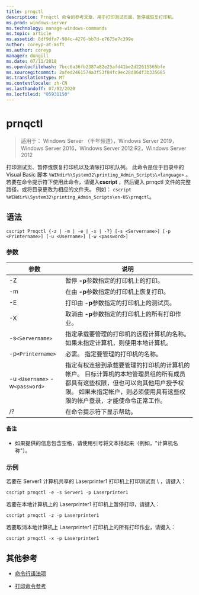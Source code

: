 ```yaml
---
title: prnqctl
description: Prnqctl 命令的参考文章，用于打印测试页面，暂停或恢复打印机。
ms.prod: windows-server
ms.technology: manage-windows-commands
ms.topic: article
ms.assetid: 8df9dfa7-984c-4276-bb7d-e7675e7c399e
author: coreyp-at-msft
ms.author: coreyp
manager: dongill
ms.date: 07/11/2018
ms.openlocfilehash: 7bcc6a36fb2387a82e25afd41be2d22615565bfe
ms.sourcegitcommit: 2afed2461574a3f53f84fc9ec28d86df3b335685
ms.translationtype: MT
ms.contentlocale: zh-CN
ms.lasthandoff: 07/02/2020
ms.locfileid: "85931150"
---
```

# <a name="prnqctl"></a>prnqctl

> 适用于： Windows Server （半年频道），Windows Server 2019，Windows Server 2016，Windows Server 2012 R2，Windows Server 2012

打印测试页、暂停或恢复打印机以及清除打印机队列。 此命令是位于目录中的 Visual Basic 脚本 `%WINdir%\System32\printing_Admin_Scripts\<language>` 。 若要在命令提示符下使用此命令，请键入**cscript** ，然后键入 prnqctl 文件的完整路径，或将目录更改为相应的文件夹。 例如： `cscript %WINdir%\System32\printing_Admin_Scripts\en-US\prnqctl`。

## <a name="syntax"></a>语法

```
cscript Prnqctl {-z | -m | -e | -x | -?} [-s <Servername>] [-p <Printername>] [-u <Username>] [-w <password>]
```

### <a name="parameters"></a>参数

| 参数 | 说明 |
|--|--|
| -Z | 暂停 **-p**参数指定的打印机上的打印。 |
| -m | 在由 **-p**参数指定的打印机上恢复打印。 |
| -E | 打印由 **-p**参数指定的打印机上的测试页。 |
| -X | 取消由 **-p**参数指定的打印机上的所有打印作业。 |
| -s`<Servername>` | 指定承载要管理的打印机的远程计算机的名称。 如果未指定计算机，则使用本地计算机。 |
| -p`<Printername>` | 必需。 指定要管理的打印机的名称。 |
| -u `<Username>` -w`<password>` | 指定有权连接到承载要管理的打印机的计算机的帐户。 目标计算机的本地管理员组的所有成员都具有这些权限，但也可以向其他用户授予权限。 如果未指定帐户，则必须使用具有这些权限的帐户登录，才能使命令正常工作。 |
| /? | 在命令提示符下显示帮助。 |

#### <a name="remarks"></a>备注

- 如果提供的信息包含空格，请使用引号将文本括起来（例如，"计算机名称"）。

### <a name="examples"></a>示例

若要在 Server1 计算机共享的 Laserprinter1 打印机上打印测试页 \\ ，请键入：

```
cscript prnqctl -e -s Server1 -p Laserprinter1
```

若要在本地计算机上的 Laserprinter1 打印机上暂停打印，请键入：

```
cscript prnqctl -z -p Laserprinter1
```

若要取消本地计算机上 Laserprinter1 打印机上的所有打印作业，请键入：

```
cscript prnqctl -x -p Laserprinter1
```

## <a name="additional-references"></a>其他参考

- [命令行语法项](command-line-syntax-key.md)

- [打印命令参考](print-command-reference.md)
